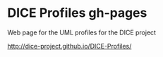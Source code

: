 # DICE Profiles gh-pages
Web page for the UML profiles for the DICE project

http://dice-project.github.io/DICE-Profiles/
